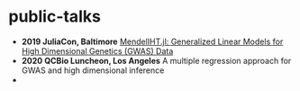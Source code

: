 # public-talks

+ **2019 JuliaCon, Baltimore** [MendelIHT.jl: Generalized Linear Models for High Dimensional Genetics (GWAS) Data](https://www.youtube.com/watch?v=UPIKafShwFw)
+ **2020 QCBio Luncheon, Los Angeles** A multiple regression approach for GWAS and high dimensional inference
+ 
